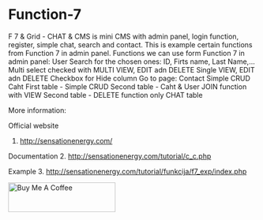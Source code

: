 # Function-7


F 7 & Grid - CHAT & CMS is mini CMS with admin panel, login function, register, simple chat, search and contact.
This is example certain functions from Function 7 in admin panel.
Functions we can use form Function 7 in admin panel:
User
Search for the chosen ones: ID, Firts name, Last Name,...
Multi select checked with MULTI VIEW, EDIT adn DELETE
Single VIEW, EDIT adn DELETE
Checkbox for Hide column
Go to page:
Contact
Simple CRUD
Caht
First table - Simple CRUD
Second table - Caht & User JOIN function with VIEW
Second table - DELETE function only CHAT table

More information:

Official website
1. http://sensationenergy.com/

Documentation
2. http://sensationenergy.com/tutorial/c_c.php

Example
3. http://sensationenergy.com/tutorial/funkcija/f7_exp/index.php


 <a href="https://www.buymeacoffee.com/SenEne" target="_blank"><img src="https://cdn.buymeacoffee.com/buttons/v2/default-blue.png" alt="Buy Me A Coffee" style="height: 60px !important;width: 217px !important;" ></a>



